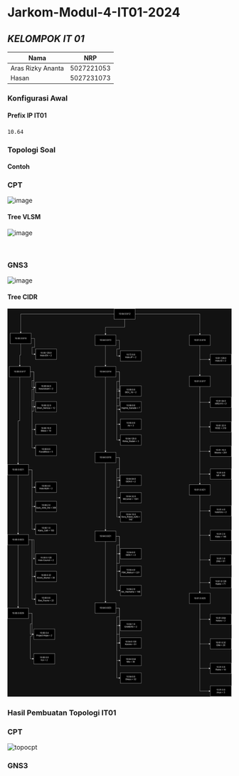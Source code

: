 # Jarkom-Modul-4-IT01-2024

## ***KELOMPOK IT 01***
| Nama      | NRP         |
  |-----------|-------------|
  | Aras Rizky Ananta| 5027221053   |
  | Hasan | 5027231073  |  

### Konfigurasi Awal
#### Prefix IP IT01
`10.64`

### Topologi Soal
#### Contoh

### CPT
![image](https://github.com/user-attachments/assets/909a61cb-837c-459d-bef6-23bdd6214e56)

#### Tree VLSM
![image](https://github.com/user-attachments/assets/4f89d905-15f6-48a8-b693-f6486dab39e6)

<br>


### GNS3
![image](https://github.com/user-attachments/assets/0d43bd11-f334-4bb9-8318-5acb6e5b2427)

#### Tree CIDR
![image](aaaaaaa.png)

### Hasil Pembuatan Topologi IT01

### CPT
![topocpt](https://github.com/user-attachments/assets/7a06133e-ee1d-428e-a45d-2c19fe99075c)

### GNS3

